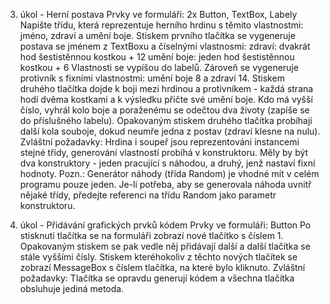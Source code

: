 3. úkol - Herní postava
Prvky ve formuláři: 2x Button, TextBox, Labely
Napište třídu, která reprezentuje herního hrdinu s těmito vlastnostmi: jméno, zdraví a umění boje. Stiskem prvního tlačítka se vygeneruje postava se jménem z TextBoxu a číselnými vlastnosmi:
zdraví: dvakrát hod šestistěnnou kostkou + 12
umění boje:  jeden hod šestistěnnou kostkou + 6
Vlastnosti se vypíšou do labelů. Zároveň se vygeneruje protivník s fixními vlastnostmi: umění boje 8 a zdraví 14. Stiskem druhého tlačítka dojde k boji mezi hrdinou a protivníkem - každá strana hodí dvěma kostkami a k výsledku přičte své umění boje. Kdo má vyšší číslo, vyhrál kolo boje a poraženému se odečtou dva životy (zapíše se do příslušného labelu). Opakovaným stiskem druhého tlačítka probíhají další kola souboje, dokud neumře jedna z postav (zdraví klesne na nulu).
Zvláštní požadavky: Hrdina i soupeř jsou reprezentováni instancemi stejné třídy, generování vlastností probíhá v konstruktoru. Měly by být dva konstruktory - jeden pracující s náhodou, a druhý, jenž nastaví fixní hodnoty.
Pozn.: Generátor náhody (třída Random) je vhodné mít v celém programu pouze jeden. Je-li potřeba, aby se generovala náhoda uvnitř nějaké třídy, předejte referenci na třídu Random jako parametr konstruktoru.

4. úkol - Přidávání grafických prvků kódem
Prvky ve formuláři: Button
Po stisknutí tlačítka se na formuláři zobrazí nové tlačítko s číslem 1. Opakovaným stiskem se pak vedle něj přidávají další a další tlačítka se stále vyššími čísly. Stiskem kteréhokoliv z těchto nových tlačítek se zobrazí MessageBox s číslem tlačítka, na které bylo kliknuto.
Zvláštní požadavky: Tlačítka se opravdu generují kódem a všechna tlačítka obsluhuje jediná metoda.
